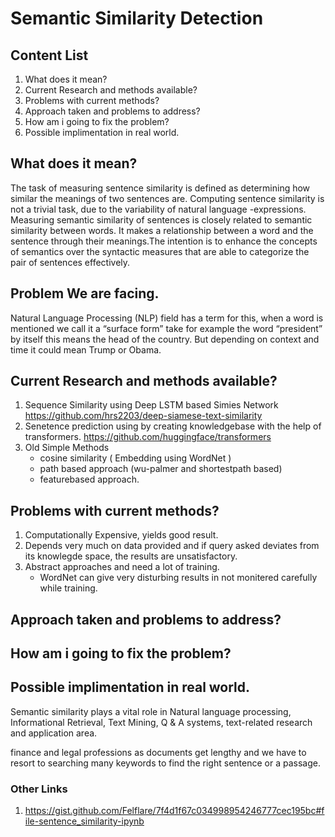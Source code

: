 # Semantic Similarity Detection

## Content List
1. What does it mean?
2. Current Research and methods available?
3. Problems with current methods?
4. Approach taken and problems to address?
5. How am i going to fix the problem?
6. Possible implimentation in real world.

## What does it mean?
The  task  of  measuring  sentence  similarity  is defined  as  determining  how  similar  the  meanings  of  two sentences are.
Computing sentence similarity is  not a trivial task, due to the variability of natural language -expressions. Measuring semantic similarity of sentences is closely related to semantic  similarity  between  words. It  makes  a  relationship between a word and the sentence through their meanings.The intention  is  to  enhance  the  concepts  of  semantics  over the syntactic  measures  that  are  able  to  categorize  the  pair  of sentences effectively.

## Problem We are facing.
Natural Language Processing (NLP) field has a term for this, when a word is mentioned we call it a “surface form” take for example the word “president” by itself this means the head of the country. But depending on context and time it could mean Trump or Obama.

## Current Research and methods available?
1. Sequence Similarity using Deep LSTM based Simies Network
	https://github.com/hrs2203/deep-siamese-text-similarity
2. Senetence prediction using by creating knowledgebase with the help of transformers.
	https://github.com/huggingface/transformers
3. Old Simple Methods
	- cosine similarity ( Embedding using WordNet )
	- path based approach (wu-palmer and shortestpath based) 
	- featurebased approach.


## Problems with current methods?
1. Computationally Expensive, yields good result.
2. Depends very much on data provided and if query asked deviates from its knowlegde space, the results are unsatisfactory.
3. Abstract approaches and need a lot of training.
	- WordNet can give very disturbing results in not monitered carefully while training.

## Approach taken and problems to address?


## How am i going to fix the problem?


## Possible implimentation in real world.
Semantic similarity plays a vital role in Natural  language  processing,  Informational  Retrieval,  Text Mining, Q & A systems, text-related research and application area. 

finance and legal professions as documents get lengthy and we have to resort to searching many keywords to find the right sentence or a passage.

### Other Links
1. https://gist.github.com/Felflare/7f4d1f67c034998954246777cec195bc#file-sentence_similarity-ipynb



